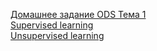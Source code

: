 [Домашнее задание ODS Тема 1](https://github.com/Anastasiyabordak/PandasTraining/blob/master/lesson1_practice_pandas_titanic.ipynb) <br>
[Supervised learning](https://github.com/Anastasiyabordak/ODS_training/blob/master/Supervised.ipynb) <br>
[Unsupervised learning](https://github.com/Anastasiyabordak/ODS_training/blob/master/Unsupervised.ipynb) <br>
